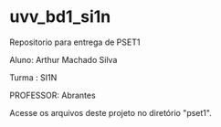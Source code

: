 # uvv_bd1_si1n
Repositorio para entrega de PSET1

Aluno: Arthur Machado Silva

Turma : SI1N 

PROFESSOR: Abrantes

Acesse os arquivos deste projeto no diretório "pset1".
